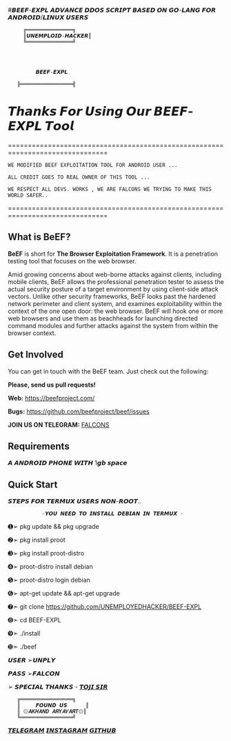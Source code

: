 
#𝘽𝙀𝙀𝙁-𝙀𝙓𝙋𝙇
𝘼𝘿𝙑𝘼𝙉𝘾𝙀 𝘿𝘿𝙊𝙎 𝙎𝘾𝙍𝙄𝙋𝙏 𝘽𝘼𝙎𝙀𝘿 𝙊𝙉 𝙂𝙊-𝙇𝘼𝙉𝙂 𝙁𝙊𝙍 𝘼𝙉𝘿𝙍𝙊𝙄𝘿/𝙇𝙄𝙉𝙐𝙓 𝙐𝙎𝙀𝙍𝙎

         ╔═══════════════╗
         ║𝙐𝙉𝙀𝙈𝙋𝙇𝙊𝙄𝘿-𝙃𝘼𝘾𝙆𝙀𝙍║    
         ╚═══════════════╝


     
     
             𝘽𝙀𝙀𝙁-𝙀𝙓𝙋𝙇   
     
       ╠═════════════════╣

# 𝙏𝙝𝙖𝙣𝙠𝙨 𝙁𝙤𝙧 𝙐𝙨𝙞𝙣𝙜 𝙊𝙪𝙧 𝘽𝙀𝙀𝙁-𝙀𝙓𝙋𝙇  𝙏𝙤𝙤𝙡





===============================================================================

    WE MODIFIED BEEF EXPLOITATION TOOL FOR ANDROID USER ...

    ALL CREDIT GOES TO REAL OWNER OF THIS TOOL ...

    WE RESPECT ALL DEVS. WORKS , WE ARE FALCONS WE TRYING TO MAKE THIS WORLD SAFER..

===============================================================================

What is BeEF?
-------------

__BeEF__ is short for __The Browser Exploitation Framework__. It is a penetration testing tool that focuses on the web browser.

Amid growing concerns about web-borne attacks against clients, including mobile clients, BeEF allows the professional penetration tester to assess the actual security posture of a target environment by using client-side attack vectors. Unlike other security frameworks, BeEF looks past the hardened network perimeter and client system, and examines exploitability within the context of the one open door: the web browser. BeEF will hook one or more web browsers and use them as beachheads for launching directed command modules and further attacks against the system from within the browser context.


Get Involved
------------

You can get in touch with the BeEF team. Just check out the following:


__Please, send us pull requests!__

__Web:__ https://beefproject.com/

__Bugs:__ https://github.com/beefproject/beef/issues

__JOIN US ON TELEGRAM:__ [FALCONS](https://T.ME/Akhand_Aryavart)


Requirements
------------

𝘼 𝘼𝙉𝘿𝙍𝙊𝙄𝘿 𝙋𝙃𝙊𝙉𝙀 𝙒𝙄𝙏𝙃 1𝙜𝙗 𝙨𝙥𝙖𝙘𝙚 

Quick Start
-----------

𝙎𝙏𝙀𝙋𝙎 𝙁𝙊𝙍 𝙏𝙀𝙍𝙈𝙐𝙓 𝙐𝙎𝙀𝙍𝙎 𝙉𝙊𝙉-𝙍𝙊𝙊𝙏..

               ☞𝙔𝙊𝙐 𝙉𝙀𝙀𝘿 𝙏𝙊 𝙄𝙉𝙎𝙏𝘼𝙇𝙇 𝘿𝙀𝘽𝙄𝘼𝙉 𝙄𝙉 𝙏𝙀𝙍𝙈𝙐𝙓 ☜

➊➢ pkg update && pkg upgrade

➋➢ pkg install proot 

➌➢ pkg install proot-distro

➍➢ proot-distro install debian

➎➢ proot-distro login debian

➏➢ apt-get update && apt-get upgrade

➐➣ git clone https://github.com/UNEMPLOYEDHACKER/BEEF-EXPL

➑➣ cd BEEF-EXPL

➒➣ ./install

➓➣ ./beef

𝙐𝙎𝙀𝙍 ➢𝙐𝙉𝙋𝙇𝙔

𝙋𝘼𝙎𝙎 ➢𝙁𝘼𝙇𝘾𝙊𝙉


➢ 𝙎𝙋𝙀𝘾𝙄𝘼𝙇 𝙏𝙃𝘼𝙉𝙆𝙎 - [𝙏𝙊𝙅𝙄 𝙎𝙄𝙍](https://t.me/Nexaq)

       ╔═════════════════╗
       ║     𝙁𝙊𝙐𝙉𝘿 𝙐𝙎      ║
       ║ ۞𝘼𝙆𝙃𝘼𝙉𝘿 𝘼𝙍𝙔𝘼𝙑𝘼𝙍𝙏۞║
       ╚═════════════════╝

[𝙏𝙀𝙇𝙀𝙂𝙍𝘼𝙈](https://t.me/Akhand_aryavart)                 [𝙄𝙉𝙎𝙏𝘼𝙂𝙍𝘼𝙈](https://www.instagram.com/unemploid_hacker?igsh=MWRyeWd4Z2JjdnN3aQ==)                             [𝙂𝙄𝙏𝙃𝙐𝘽](https://github.com/UNEMPLOYEDHACKER)


